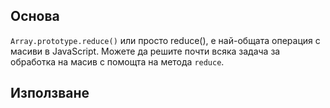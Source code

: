 
## Основа

`Array.prototype.reduce()` или просто reduce(), е най-общата операция с масиви в JavaScript. Можете да решите почти всяка задача за обработка на масив с помощта на метода `reduce`.

## Използване 

